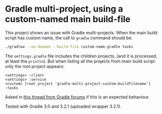 # Gradle multi-project, using a custom-named main build-file

This project shows an issue with Gradle multi-projects.
When the main build script has custom name, the call to `gradle` command should be:

```sh
./gradlew --no-daemon --build-file custom-name.gradle tasks
```

The `settings.gradle` file includes the children projects, (and it is processed, at least the `println`).
But when listing all the projects from main build script only the root project appears:

```
<settings> :client
<settings> :service
<custom> [root project 'gradle-multi-project-custom-buildfilename']
:tasks
```

Asked in [this thread from Gradle forums](https://discuss.gradle.org/t/multi-project-using-custom-named-main-build-file/20657?u=lucasvc) if this is an expected behaviour.

Tested with Gradle 3.0 and 3.2.1 (uploaded wrapper 3.2.1).
